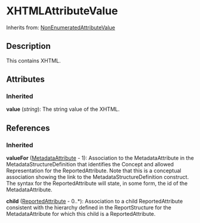 
# XHTMLAttributeValue



Inherits from: [NonEnumeratedAttributeValue](NonEnumeratedAttributeValue.md)



## Description

This contains XHTML.


## Attributes

### Inherited

**value** (*string*): The string value of the XHTML.



## References

### Inherited

**valueFor** ([MetadataAttribute](MetadataAttribute.md) - 1): Association to the MetadataAttribute in the MetadataStructureDefinition that identifies the Concept and allowed Representation for the ReportedAttribute. Note that this is a conceptual association showing the link to the MetadataStructureDefinition construct. The syntax for the ReportedAttribute will state, in some form, the id of the MetadataAttribute.

**child** ([ReportedAttribute](ReportedAttribute.md) - 0..*): Association to a child ReportedAttribute consistent with the hierarchy defined in the ReportStructure for the MetadataAttribute for which this child is a ReportedAttribute.




